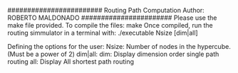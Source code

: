 ########################
Routing Path Computation
Author: ROBERTO MALDONADO
#######################
Please use the make file provided. 
To compile the files: make
Once compiled, run the routing simmulator in a terminal with:
./executable Nsize [dim|all]

Defining the options for the user:
Nsize: Number of nodes in the hypercube.(Must be a power of 2)
dim|all:
    dim: Display dimension order single path routing
    all: Display All shortest path routing
